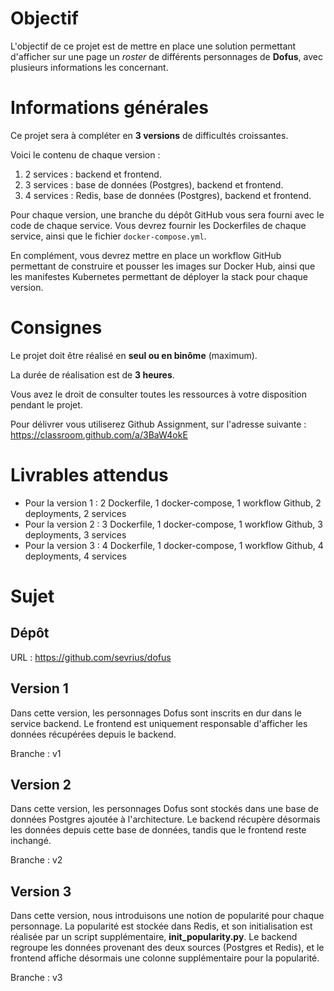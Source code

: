# Objectif

L'objectif de ce projet est de mettre en place une solution permettant d'afficher sur une page un _roster_ de différents personnages de **Dofus**, avec plusieurs informations les concernant.

# Informations générales

Ce projet sera à compléter en **3 versions** de difficultés croissantes.

Voici le contenu de chaque version :

1. 2 services : backend et frontend.
2. 3 services : base de données (Postgres), backend et frontend.
3. 4 services : Redis, base de données (Postgres), backend et frontend.

Pour chaque version, une branche du dépôt GitHub vous sera fourni avec le code de chaque service. Vous devrez fournir les Dockerfiles de chaque service, ainsi que le fichier `docker-compose.yml`.

En complément, vous devrez mettre en place un workflow GitHub permettant de construire et pousser les images sur Docker Hub, ainsi que les manifestes Kubernetes permettant de déployer la stack pour chaque version.

# Consignes

Le projet doit être réalisé en **seul ou en binôme** (maximum).

La durée de réalisation est de **3 heures**.

Vous avez le droit de consulter toutes les ressources à votre disposition pendant le projet.

Pour délivrer vous utiliserez Github Assignment, sur l'adresse suivante : 
https://classroom.github.com/a/3BaW4okE

# Livrables attendus

- Pour la version 1 : 2 Dockerfile, 1 docker-compose, 1 workflow Github, 2 deployments, 2 services
- Pour la version 2 : 3 Dockerfile, 1 docker-compose, 1 workflow Github, 3 deployments, 3 services
- Pour la version 3 : 4 Dockerfile, 1 docker-compose, 1 workflow Github, 4 deployments, 4 services

# Sujet

## Dépôt
URL : https://github.com/sevrius/dofus

## Version 1

Dans cette version, les personnages Dofus sont inscrits en dur dans le service backend.
Le frontend est uniquement responsable d'afficher les données récupérées depuis le backend.

Branche : v1

## Version 2

Dans cette version, les personnages Dofus sont stockés dans une base de données Postgres ajoutée à l'architecture. Le backend récupère désormais les données depuis cette base de données, tandis que le frontend reste inchangé.

Branche : v2

## Version 3

Dans cette version, nous introduisons une notion de popularité pour chaque personnage. La popularité est stockée dans Redis, et son initialisation est réalisée par un script supplémentaire, **init_popularity.py**. Le backend regroupe les données provenant des deux sources (Postgres et Redis), et le frontend affiche désormais une colonne supplémentaire pour la popularité.

Branche : v3
